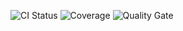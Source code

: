 ![CI Status](https://github.com/air2x/credit_bank/tree/develop/actions/workflows/ci.yml/badge.svg)
![Coverage](https://codecov.io/gh/air2x/your-repo/branch/main/graph/badge.svg?token=${{secrets.CODECOV_TOKEN}})
![Quality Gate](https://sonarcloud.io/api/project_badges/measure?project=air2x_credit_bank&metric=alert_status)
